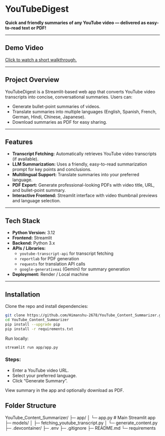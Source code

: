 # YouTubeDigest 

**Quick and friendly summaries of any YouTube video — delivered as easy-to-read text or PDF!**

---

## Demo Video

[Click to watch a short walkthrough.](https://www.youtube.com/watch?v=Zl2JTqAB68E)

---

## Project Overview

YouTubeDigest is a Streamlit-based web app that converts YouTube video transcripts into concise, conversational summaries. Users can:

- Generate bullet-point summaries of videos.
- Translate summaries into multiple languages (English, Spanish, French, German, Hindi, Chinese, Japanese).
- Download summaries as PDF for easy sharing.

---

## Features

- **Transcript Fetching:** Automatically retrieves YouTube video transcripts (if available).
- **LLM Summarization:** Uses a friendly, easy-to-read summarization prompt for key points and conclusions.
- **Multilingual Support:** Translate summaries into your preferred language.
- **PDF Export:** Generate professional-looking PDFs with video title, URL, and bullet-point summary.
- **Interactive Frontend:** Streamlit interface with video thumbnail previews and language selection.

---

## Tech Stack

- **Python Version:** 3.12  
- **Frontend:** Streamlit  
- **Backend:** Python 3.x  
- **APIs / Libraries:**
  - `youtube-transcript-api` for transcript fetching  
  - `reportlab` for PDF generation  
  - `requests` for translation API calls  
  - `google-generativeai` (Gemini) for summary generation  
- **Deployment:** Render / Local machine  

---

## Installation

Clone the repo and install dependencies:

```bash
git clone https://github.com/Himanshu-2678/YouTube_Content_Summarizer.git
cd YouTube_Content_Summarizer
pip install --upgrade pip
pip install -r requirements.txt
```


Run locally:
```
streamlit run app/app.py
```

### Steps:

- Enter a YouTube video URL.
- Select your preferred language.
- Click “Generate Summary”.

View summary in the app and optionally download as PDF.

## Folder Structure
YouTube_Content_Summarizer/
├─ app/
│   └─ app.py                  # Main Streamlit app
├─ models/
│   ├─ fetching_youtube_transcript.py
│   └─ generate_content.py
├─ .devcontainer/
├─ .env
├─ .gitignore
├─ README.md
└─ requirements
